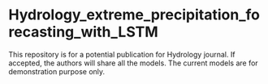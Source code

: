# Hydrology_extreme_precipitation_forecasting_with_LSTM
This repository is for a potential publication for Hydrology journal. If accepted, the authors will share all the models. The current models are for demonstration purpose only.
